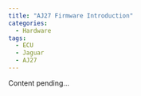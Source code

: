 ```yaml
---
title: "AJ27 Firmware Introduction"
categories:
  - Hardware
tags:
  - ECU
  - Jaguar
  - AJ27
---
```

Content pending...

